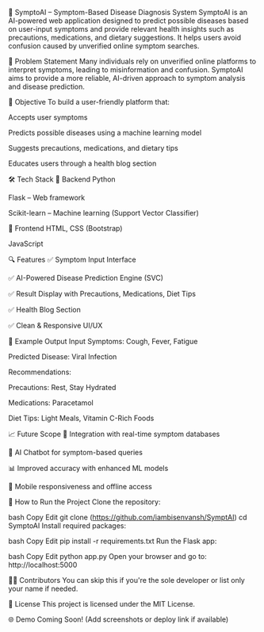 🤖 SymptoAI – Symptom-Based Disease Diagnosis System
SymptoAI is an AI-powered web application designed to predict possible diseases based on user-input symptoms and provide relevant health insights such as precautions, medications, and dietary suggestions. It helps users avoid confusion caused by unverified online symptom searches.

🧠 Problem Statement
Many individuals rely on unverified online platforms to interpret symptoms, leading to misinformation and confusion. SymptoAI aims to provide a more reliable, AI-driven approach to symptom analysis and disease prediction.

🎯 Objective
To build a user-friendly platform that:

Accepts user symptoms

Predicts possible diseases using a machine learning model

Suggests precautions, medications, and dietary tips

Educates users through a health blog section

🛠️ Tech Stack
🔹 Backend
Python

Flask – Web framework

Scikit-learn – Machine learning (Support Vector Classifier)

🔹 Frontend
HTML, CSS (Bootstrap)

JavaScript

🔍 Features
✅ Symptom Input Interface

✅ AI-Powered Disease Prediction Engine (SVC)

✅ Result Display with Precautions, Medications, Diet Tips

✅ Health Blog Section

✅ Clean & Responsive UI/UX

🧪 Example Output
Input Symptoms:
Cough, Fever, Fatigue

Predicted Disease:
Viral Infection

Recommendations:

Precautions: Rest, Stay Hydrated

Medications: Paracetamol

Diet Tips: Light Meals, Vitamin C-Rich Foods

📈 Future Scope
🔄 Integration with real-time symptom databases

🤖 AI Chatbot for symptom-based queries

📊 Improved accuracy with enhanced ML models

📱 Mobile responsiveness and offline access

🚀 How to Run the Project
Clone the repository:

bash
Copy
Edit
git clone (https://github.com/iambisenvansh/SymptAI)
cd SymptoAI
Install required packages:

bash
Copy
Edit
pip install -r requirements.txt
Run the Flask app:

bash
Copy
Edit
python app.py
Open your browser and go to:
http://localhost:5000

👨‍💻 Contributors
You can skip this if you're the sole developer or list only your name if needed.

📜 License
This project is licensed under the MIT License.

🌐 Demo
Coming Soon! (Add screenshots or deploy link if available)
